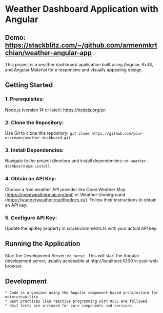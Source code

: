 # Weather Dashboard Application with Angular

## Demo: https://stackblitz.com/~/github.com/armenmkrtchian/weather-angular-app

This project is a weather dashboard application built using Angular, RxJS, and Angular Material for a responsive and visually appealing design.

## Getting Started
### 1. Prerequisites:
Node.js (version 14 or later): https://nodejs.org/en

### 2. Clone the Repository:
Use Git to clone this repository:
    ```git clone https://github.com/your-username/weather-dashboard.git```

### 3. Install Dependencies:
Navigate to the project directory and install dependencies:
    ```cd weather-dashboard```
    ```npm install```

### 4. Obtain an API Key:
Choose a free weather API provider like Open Weather Map (https://openweathermap.org/api) or Weather Underground (https://wunderweather.readthedocs.io/). Follow their instructions to obtain an API key.

### 5. Configure API Key:
Update the apiKey property in src/environments.ts with your actual API key.

## Running the Application
Start the Development Server:
  ```ng serve ```
This will start the Angular development server, usually accessible at http://localhost:4200 in your web browser.

## Development
    * Code is organized using the Angular component-based architecture for maintainability.
    * Best practices like reactive programming with RxJS are followed.
    * Unit tests are included for core components and services.